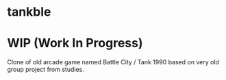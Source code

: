 # tankble
# WIP (Work In Progress)
 
 Clone of old arcade game named Battle City / Tank 1990 based on very old group project from studies.
